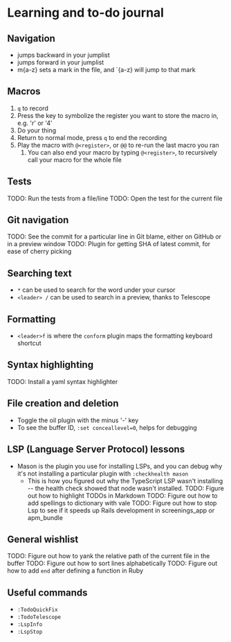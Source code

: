 # Learning and to-do journal

## Navigation
- <Ctrl-o> jumps backward in your jumplist
- <Ctrl-i> jumps forward in your jumplist
- m{a-z} sets a mark in the file, and `{a-z} will jump to that mark

## Macros
1. `q` to record
1. Press the key to symbolize the register you want to store the macro in, e.g. 'r' or '4'
1. Do your thing
1. Return to normal mode, press `q` to end the recording
1. Play the macro with `@<register>`, or `@@` to re-run the last macro you ran
    1. You can also end your macro by typing `@<register>`, to recursively call your macro for the whole file

## Tests
TODO: Run the tests from a file/line
TODO: Open the test for the current file

## Git navigation
TODO: See the commit for a particular line in Git blame, either on GitHub or in a preview window
TODO: Plugin for getting SHA of latest commit, for ease of cherry picking

## Searching text
- `*` can be used to search for the word under your cursor
- `<leader> /` can be used to search in a preview, thanks to Telescope

## Formatting
- `<leader>f` is where the `conform` plugin maps the formatting keyboard shortcut

## Syntax highlighting
TODO: Install a yaml syntax highlighter

## File creation and deletion
- Toggle the oil plugin with the minus '-' key
- To see the buffer ID, `:set conceallevel=0`, helps for debugging

## LSP (Language Server Protocol) lessons
- Mason is the plugin you use for installing LSPs, and you can debug why it's not installing a particular plugin with `:checkhealth mason`
    - This is how you figured out why the TypeScript LSP wasn't installing -- the health check showed that node wasn't installed.
TODO: Figure out how to highlight TODOs in Markdown
TODO: Figure out how to add spellings to dictionary with vale
TODO: Figure out how to stop Lsp to see if it speeds up Rails development in screenings_app or apm_bundle

## General wishlist
TODO: Figure out how to yank the relative path of the current file in the buffer
TODO: Figure out how to sort lines alphabetically
TODO: Figure out how to add `end` after defining a function in Ruby

## Useful commands
- `:TodoQuickFix`
- `:TodoTelescope`
- `:LspInfo`
- `:LspStop`
